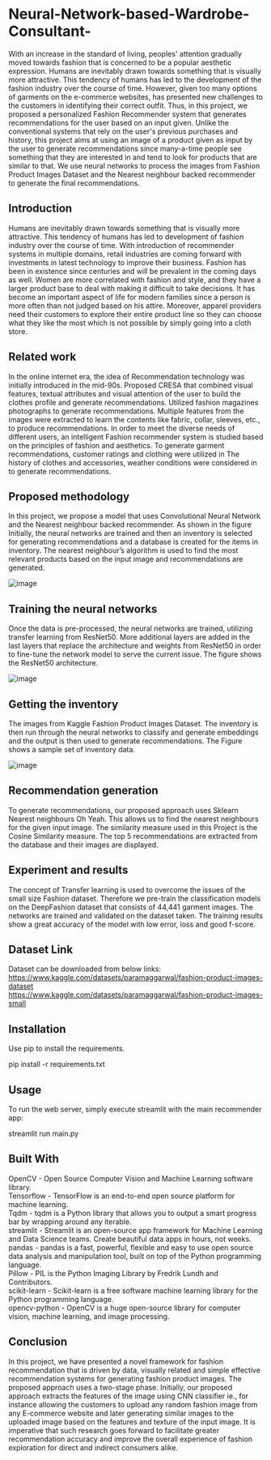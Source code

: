 # Neural-Network-based-Wardrobe-Consultant-
With an increase in the standard of living, peoples' attention gradually moved towards fashion that is concerned to be a popular aesthetic expression. Humans are inevitably drawn towards something that is visually more attractive. This tendency of humans has led to the development of the fashion industry over the course of time. However, given too many options of garments on the e-commerce websites, has presented new challenges to the customers in identifying their correct outfit. Thus, in this project, we proposed a personalized Fashion Recommender system that generates recommendations for the user based on an input given. Unlike the conventional systems that rely on the user's previous purchases and history, this project aims at using an image of a product given as input by the user to generate recommendations since many-a-time people see something that they are interested in and tend to look for products that are similar to that. We use neural networks to process the images from Fashion Product Images Dataset and the Nearest neighbour backed recommender to generate the final recommendations.

## Introduction
Humans are inevitably drawn towards something that is visually more attractive. This tendency of humans has led to development of fashion industry over the course of time. With introduction of recommender systems in multiple domains, retail industries are coming forward with investments in latest technology to improve their business. Fashion has been in existence since centuries and will be prevalent in the coming days as well. Women are more correlated with fashion and style, and they have a larger product base to deal with making it difficult to take decisions. It has become an important aspect of life for modern families since a person is more often than not judged based on his attire. Moreover, apparel providers need their customers to explore their entire product line so they can choose what they like the most which is not possible by simply going into a cloth store.

## Related work
In the online internet era, the idea of Recommendation technology was initially introduced in the mid-90s. Proposed CRESA that combined visual features, textual attributes and visual attention of the user to build the clothes profile and generate recommendations. Utilized fashion magazines photographs to generate recommendations. Multiple features from the images were extracted to learn the contents like fabric, collar, sleeves, etc., to produce recommendations. In order to meet the diverse needs of different users, an intelligent Fashion recommender system is studied based on the principles of fashion and aesthetics. To generate garment recommendations, customer ratings and clothing were utilized in The history of clothes and accessories, weather conditions were considered in to generate recommendations.

## Proposed methodology
In this project, we propose a model that uses Convolutional Neural Network and the Nearest neighbour backed recommender. As shown in the figure Initially, the neural networks are trained and then an inventory is selected for generating recommendations and a database is created for the items in inventory. The nearest neighbour’s algorithm is used to find the most relevant products based on the input image and recommendations are generated.

![image](https://github.com/user-attachments/assets/d88239c7-d04d-452d-bdea-9b3120d95907)

## Training the neural networks
Once the data is pre-processed, the neural networks are trained, utilizing transfer learning from ResNet50. More additional layers are added in the last layers that replace the architecture and weights from ResNet50 in order to fine-tune the network model to serve the current issue. The figure shows the ResNet50 architecture.

![image](https://github.com/user-attachments/assets/bd156524-ca45-4062-be9d-208a5cf4d202)

## Getting the inventory
The images from Kaggle Fashion Product Images Dataset. The inventory is then run through the neural networks to classify and generate embeddings and the output is then used to generate recommendations. The Figure shows a sample set of inventory data.

![image](https://github.com/user-attachments/assets/5b48e24b-75d0-4ddf-a19c-2524673d9014)

## Recommendation generation
To generate recommendations, our proposed approach uses Sklearn Nearest neighbours Oh Yeah. This allows us to find the nearest neighbours for the given input image. The similarity measure used in this Project is the Cosine Similarity measure. The top 5 recommendations are extracted from the database and their images are displayed.

## Experiment and results
The concept of Transfer learning is used to overcome the issues of the small size Fashion dataset. Therefore we pre-train the classification models on the DeepFashion dataset that consists of 44,441 garment images. The networks are trained and validated on the dataset taken. The training results show a great accuracy of the model with low error, loss and good f-score.

## Dataset Link  
Dataset can be downloaded from below links:  
https://www.kaggle.com/datasets/paramaggarwal/fashion-product-images-dataset  
https://www.kaggle.com/datasets/paramaggarwal/fashion-product-images-small  

## Installation
Use pip to install the requirements.

pip install -r requirements.txt

## Usage
To run the web server, simply execute streamlit with the main recommender app:

streamlit run main.py

## Built With
OpenCV - Open Source Computer Vision and Machine Learning software library.  
Tensorflow - TensorFlow is an end-to-end open source platform for machine learning.  
Tqdm - tqdm is a Python library that allows you to output a smart progress bar by wrapping around any iterable.  
streamlit - Streamlit is an open-source app framework for Machine Learning and Data Science teams. Create beautiful data apps in hours, not weeks.  
pandas - pandas is a fast, powerful, flexible and easy to use open source data analysis and manipulation tool, built on top of the Python programming language.  
Pillow - PIL is the Python Imaging Library by Fredrik Lundh and Contributors.  
scikit-learn - Scikit-learn is a free software machine learning library for the Python programming language.  
opencv-python - OpenCV is a huge open-source library for computer vision, machine learning, and image processing.  

## Conclusion
In this project, we have presented a novel framework for fashion recommendation that is driven by data, visually related and simple effective recommendation systems for generating fashion product images. The proposed approach uses a two-stage phase. Initially, our proposed approach extracts the features of the image using CNN classifier ie., for instance allowing the customers to upload any random fashion image from any E-commerce website and later generating similar images to the uploaded image based on the features and texture of the input image. It is imperative that such research goes forward to facilitate greater recommendation accuracy and improve the overall experience of fashion exploration for direct and indirect consumers alike.
